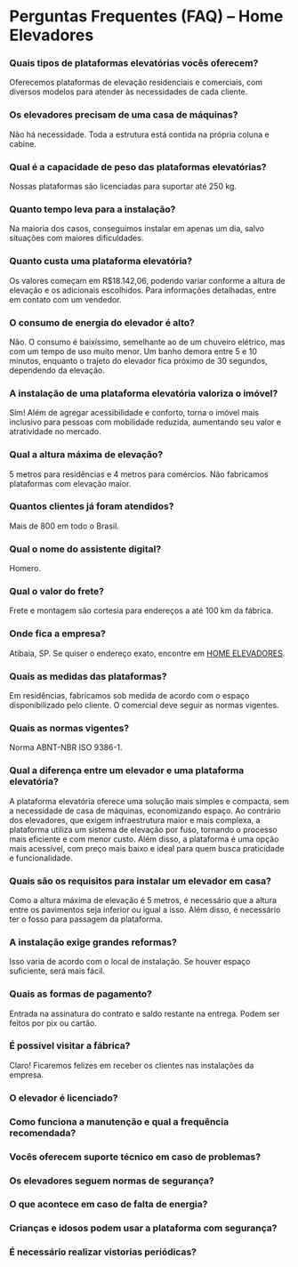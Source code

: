 # Perguntas Frequentes (FAQ) – Home Elevadores

### Quais tipos de plataformas elevatórias vocês oferecem?  
Oferecemos plataformas de elevação residenciais e comerciais, com diversos modelos para atender às necessidades de cada cliente.

### Os elevadores precisam de uma casa de máquinas?  
Não há necessidade. Toda a estrutura está contida na própria coluna e cabine.

### Qual é a capacidade de peso das plataformas elevatórias?  
Nossas plataformas são licenciadas para suportar até 250 kg.

### Quanto tempo leva para a instalação?  
Na maioria dos casos, conseguimos instalar em apenas um dia, salvo situações com maiores dificuldades.

### Quanto custa uma plataforma elevatória?  
Os valores começam em R$18.142,06, podendo variar conforme a altura de elevação e os adicionais escolhidos. Para informações detalhadas, entre em contato com um vendedor.

### O consumo de energia do elevador é alto?  
Não. O consumo é baixíssimo, semelhante ao de um chuveiro elétrico, mas com um tempo de uso muito menor. Um banho demora entre 5 e 10 minutos, enquanto o trajeto do elevador fica próximo de 30 segundos, dependendo da elevação.

### A instalação de uma plataforma elevatória valoriza o imóvel?  
Sim! Além de agregar acessibilidade e conforto, torna o imóvel mais inclusivo para pessoas com mobilidade reduzida, aumentando seu valor e atratividade no mercado.

### Qual a altura máxima de elevação?  
5 metros para residências e 4 metros para comércios. Não fabricamos plataformas com elevação maior.

### Quantos clientes já foram atendidos?  
Mais de 800 em todo o Brasil.

### Qual o nome do assistente digital?  
Homero.

### Qual o valor do frete?  
Frete e montagem são cortesia para endereços a até 100 km da fábrica.

### Onde fica a empresa?  
Atibaia, SP. Se quiser o endereço exato, encontre em [HOME ELEVADORES](https://maps.app.goo.gl/qunoGXgewi5hytkT7).

### Quais as medidas das plataformas?
Em residências, fabricamos sob medida de acordo com o espaço disponibilizado pelo cliente. O comercial deve seguir as normas vigentes.

### Quais as normas vigentes?
Norma ABNT-NBR ISO 9386-1.

### Qual a diferença entre um elevador e uma plataforma elevatória?
A plataforma elevatória oferece uma solução mais simples e compacta, sem a necessidade de casa de máquinas, economizando espaço. Ao contrário dos elevadores, que exigem infraestrutura maior e mais complexa, a plataforma utiliza um sistema de elevação por fuso, tornando o processo mais eficiente e com menor custo. Além disso, a plataforma é uma opção mais acessível, com preço mais baixo e ideal para quem busca praticidade e funcionalidade.

### Quais são os requisitos para instalar um elevador em casa?
Como a altura máxima de elevação é 5 metros, é necessário que a altura entre os pavimentos seja inferior ou igual a isso. Além disso, é necessário ter o fosso para passagem da plataforma.

### A instalação exige grandes reformas?
Isso varia de acordo com o local de instalação. Se houver espaço suficiente, será mais fácil.

### Quais as formas de pagamento?
Entrada na assinatura do contrato e saldo restante na entrega. Podem ser feitos por pix ou cartão.

### É possível visitar a fábrica?
Claro! Ficaremos felizes em receber os clientes nas instalações da empresa.

### O elevador é licenciado?

### Como funciona a manutenção e qual a frequência recomendada?

### Vocês oferecem suporte técnico em caso de problemas?

### Os elevadores seguem normas de segurança?

### O que acontece em caso de falta de energia?

### Crianças e idosos podem usar a plataforma com segurança?

### É necessário realizar vistorias periódicas?
